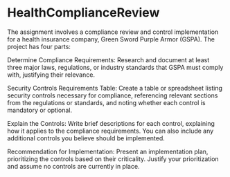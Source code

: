 # HealthComplianceReview

The assignment involves a compliance review and control implementation for a health insurance company, Green Sword Purple Armor (GSPA). The project has four parts:

Determine Compliance Requirements: Research and document at least three major laws, regulations, or industry standards that GSPA must comply with, justifying their relevance.

Security Controls Requirements Table: Create a table or spreadsheet listing security controls necessary for compliance, referencing relevant sections from the regulations or standards, and noting whether each control is mandatory or optional.

Explain the Controls: Write brief descriptions for each control, explaining how it applies to the compliance requirements. You can also include any additional controls you believe should be implemented.

Recommendation for Implementation: Present an implementation plan, prioritizing the controls based on their criticality. Justify your prioritization and assume no controls are currently in place.
